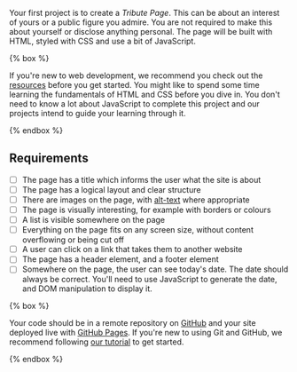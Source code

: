 Your first project is to create a _Tribute Page_. This can be about an interest of yours or a public figure you admire. You are not required to make this about yourself or disclose anything personal. The page will be built with HTML, styled with CSS and use a bit of JavaScript.

{% box %}

If you're new to web development, we recommend you check out the [resources](../resources) before you get started. You might like to spend some time learning the fundamentals of HTML and CSS before you dive in. You don't need to know a lot about JavaScript to complete this project and our projects intend to guide your learning through it.

{% endbox %}

## Requirements

- [ ] The page has a title which informs the user what the site is about
- [ ] The page has a logical layout and clear structure
- [ ] There are images on the page, with [alt-text](https://webaim.org/techniques/alttext/) where appropriate
- [ ] The page is visually interesting, for example with borders or colours
- [ ] A list is visible somewhere on the page
- [ ] Everything on the page fits on any screen size, without content overflowing or being cut off
- [ ] A user can click on a link that takes them to another website
- [ ] The page has a header element, and a footer element
- [ ] Somewhere on the page, the user can see today's date. The date should always be correct. You'll need to use JavaScript to generate the date, and DOM manipulation to display it.

{% box %}

Your code should be in a remote repository on [GitHub](http://www.github.com) and your site deployed live with [GitHub Pages](https://pages.github.com/). If you're new to using Git and GitHub, we recommend following [our tutorial](/workshops/git-intro/) to get started.

{% endbox %}
